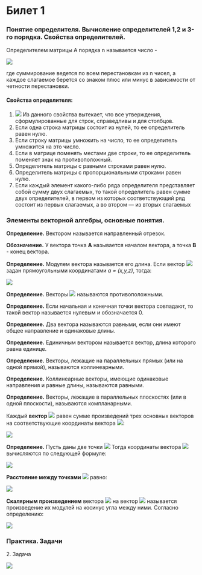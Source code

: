 # Билет 1

### Понятие определителя. Вычисление определителей 1,2 и 3-го порядка. Свойства определителей.

Определителем матрицы А порядка n называется число -&#x20;

![](<../.gitbook/assets/image (71).png>)

где суммирование ведется по всем перестановкам из n чисел, а каждое слагаемое берется со знаком плюс или минус в зависимости от четности перестановки.

#### **Свойства определителя:**

1. ![](<../.gitbook/assets/image (53) (1).png>) Из данного свойства вытекает, что все утверждения, сформулированные для строк, справедливы и для столбцов.
2. Если одна строка матрицы состоит из нулей, то ее определитель равен нулю.
3. Если строку матрицы умножить на число, то ее определитель умножится на это число.
4. Если в матрице поменять местами две строки, то ее определитель поменяет знак на противоположный.
5. Определитель матрицы с равными строками равен нулю.
6. Определитель матрицы с пропорциональными строками равен нулю.
7. Если каждый элемент какого-либо ряда определителя представляет собой сумму двух слагаемых, то такой определитель равен сумме двух определителей, в первом из которых соответствующий ряд состоит из первых слагаемых, а во втором — из вторых слагаемых

### Элементы векторной алгебры, основные понятия.

**Определение.** Вектором называется направленный отрезок.&#x20;

**Обозначение.** У вектора точка **A** называется началом вектора, а точка **B** - конец вектора.          &#x20;

**Определение.** Модулем вектора называется его длина. Если вектор ![](<../.gitbook/assets/image (19) (1) (1).png>) задан прямоугольными координатами _a = (x,y,z)_, тогда:

![](<../.gitbook/assets/image (44) (1).png>)

**Определение.** Векторы ![](<../.gitbook/assets/image (52).png>) называются противоположными.

**Определение.** Если начальная и конечная точки вектора совпадают, то такой вектор называется нулевым и обозначается 0.&#x20;

**Определение.** Два вектора называются равными, если они имеют общее направление и одинаковые длины.&#x20;

**Определение.** Единичным вектором называется вектор, длина которого равна единице.&#x20;

**Определение.** Векторы, лежащие на параллельных прямых (или на одной прямой), называются коллинеарными.&#x20;

**Определение.** Коллинеарные векторы, имеющие одинаковые направления и равные длины, называются равными.&#x20;

**Определение.** Векторы, лежащие в параллельных плоскостях (или в одной плоскости), называются компланарными.

Каждый **вектор** ![](<../.gitbook/assets/image (94) (1) (1).png>) равен сумме произведений трех основных векторов на соответствующие координаты вектора ![](<../.gitbook/assets/image (94) (1) (1).png>):&#x20;

![](<../.gitbook/assets/image (23) (1).png>)



**Определение.** Пусть даны две точки ![](<../.gitbook/assets/image (50) (1).png>) Тогда координаты вектора ![](<../.gitbook/assets/image (45) (1).png>) вычисляются по следующей формуле:&#x20;

![](<../.gitbook/assets/image (70) (1).png>)

**Расстояние между точками** ![](<../.gitbook/assets/image (55) (1).png>)  равно:&#x20;

![](<../.gitbook/assets/image (65).png>)

**Скалярным произведением** вектора ![](<../.gitbook/assets/image (48) (1).png>) на вектор ![](<../.gitbook/assets/image (63) (1).png>) называется произведение их модулей на косинус угла между ними. Согласно определению:

![](<../.gitbook/assets/image (92).png>)

### Практика. Задачи

2\. Задача

![](<../.gitbook/assets/image (33).png>)
